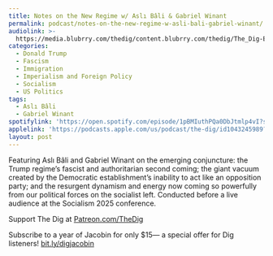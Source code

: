 ```yaml
---
title: Notes on the New Regime w/ Aslı Bâli & Gabriel Winant
permalink: podcast/notes-on-the-new-regime-w-asli-bali-gabriel-winant/
audiolink: >-
  https://media.blubrry.com/thedig/content.blubrry.com/thedig/The_Dig-EP_495-Socialism25.mp3
categories:
  - Donald Trump
  - Fascism
  - Immigration
  - Imperialism and Foreign Policy
  - Socialism
  - US Politics
tags:
  - Aslı Bâli
  - Gabriel Winant
spotifylink: 'https://open.spotify.com/episode/1pBMIuthPQa0DbJtmlp4vI?si=ec6476488e2c4a03'
applelink: 'https://podcasts.apple.com/us/podcast/the-dig/id1043245989?i=1000716858784'
layout: post
---
```


Featuring Aslı Bâli and Gabriel Winant on the emerging conjuncture: the Trump regime’s fascist and authoritarian second coming; the giant vacuum created by the Democratic establishment’s inability to act like an opposition party; and the resurgent dynamism and energy now coming so powerfully from our political forces on the socialist left. Conducted before a live audience at the Socialism 2025 conference.

Support The Dig at [Patreon.com/TheDig](http://patreon.com/TheDig)

Subscribe to a year of Jacobin for only $15— a special offer for Dig listeners! [bit.ly/digjacobin](http://bit.ly/digjacobin)
